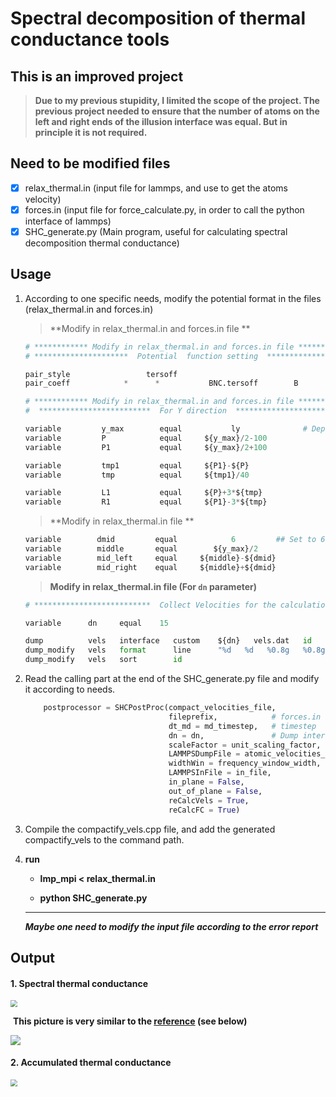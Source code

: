  #  Spectral decomposition of thermal conductance tools
 ## This is an improved project

> **Due to my previous stupidity, I limited the scope of the project. The previous project needed to ensure that the number of atoms on the left and right ends of the illusion interface was equal. But in principle it is not required.**

## Need to be modified files

- [x] relax_thermal.in (input file for lammps, and use to get the atoms velocity)
- [x] forces.in (input file for force_calculate.py, in order to call the python interface of lammps)
- [x] SHC_generate.py (Main program, useful for calculating spectral decomposition thermal conductance)

## Usage

1. According to one specific needs, modify the potential format in the files (relax_thermal.in and forces.in)

   >  **Modify in relax_thermal.in and forces.in file **

   ```python
   # ************ Modify in relax_thermal.in and forces.in file ************
   # *********************  Potential  function setting  *****************
   
   pair_style                 tersoff
   pair_coeff            *      *           BNC.tersoff        B        C       N
   ```

   ```python
   # ************ Modify in relax_thermal.in and forces.in file ************
   #  *************************  For Y direction  **************************************
   
   variable         y_max        equal           ly              # Depends on the direction of heat transport
   variable         P            equal     ${y_max}/2-100
   variable         P1           equal     ${y_max}/2+100
   
   variable         tmp1         equal     ${P1}-${P}
   variable         tmp          equal     ${tmp1}/40
   
   variable         L1           equal     ${P}+3*${tmp}
   variable         R1           equal     ${P1}-3*${tmp}
   ```

   >  **Modify in relax_thermal.in file **

   ```python
   variable        dmid         equal            6         ## Set to 6 (A) here, one can modify it
   variable        middle       equal        ${y_max}/2 
   variable        mid_left     equal     ${middle}-${dmid}
   variable        mid_right    equal     ${middle}+${dmid}
   ```

   >  **Modify in relax_thermal.in file (For `dn` parameter)**

   ```python
   # **************************  Collect Velocities for the calculation of force constants *************************
   
   variable      dn     equal    15            
   
   dump          vels   interface   custom    ${dn}   vels.dat   id   type   vx   vy   vz
   dump_modify   vels   format      line      "%d   %d   %0.8g   %0.8g   %0.8g"
   dump_modify   vels   sort        id
   ```

   

2. Read the calling part at the end of the SHC_generate.py file and modify it according to needs.

   ```python
       postprocessor = SHCPostProc(compact_velocities_file,
                                   fileprefix,            # forces.in
                                   dt_md = md_timestep,   # timestep
                                   dn = dn,               # Dump interval
                                   scaleFactor = unit_scaling_factor,
                                   LAMMPSDumpFile = atomic_velocities_file, # velocity file
                                   widthWin = frequency_window_width,
                                   LAMMPSInFile = in_file,
                                   in_plane = False,
                                   out_of_plane = False,
                                   reCalcVels = True,
                                   reCalcFC = True)
   ```

   

3. Compile the compactify_vels.cpp file, and add the generated compactify_vels to the command path.

4. **run**

   - **lmp_mpi < relax_thermal.in**

   - **python SHC_generate.py**

   - ------

     ***Maybe one need to modify the input file according to the error report***

## Output

#### 1. Spectral thermal conductance

<img src="D:\Github\New-Version-Spectral-decomposition-python-tools\SHC_calculate\Fij.dat_SHC.png" style="zoom: 67%;" />



​                                                        **This picture is very similar to the [reference](https://doi.org/10.1016/j.ijheatmasstransfer.2019.118608) (see below)**

![](D:\Github\New-Version-Spectral-decomposition-python-tools\Ref_paper\ref_fig.jpg)

#### 2. Accumulated thermal conductance

<img src="D:\Github\New-Version-Spectral-decomposition-python-tools\SHC_calculate\Fij.dat_accumulated_ITC.png" style="zoom:67%;" />